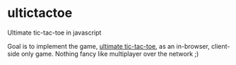 ultictactoe
===========

Ultimate tic-tac-toe in javascript

Goal is to implement the game, [ultimate tic-tac-toe](http://mathwithbaddrawings.com/2013/06/16/ultimate-tic-tac-toe/), as an in-browser, client-side only game. Nothing fancy like multiplayer over the network ;)
